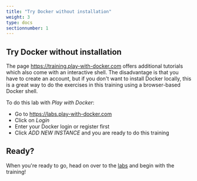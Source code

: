 ```yaml
---
title: "Try Docker without installation"
weight: 3
type: docs
sectionnumber: 1
---
```


## Try Docker without installation

The page <https://training.play-with-docker.com> offers additional tutorials which also come with an interactive shell. The disadvantage is that you have to create an account, but if you don't want to install Docker locally, this is a great way to do the exercises in this training using a browser-based Docker shell.

To do this lab with *Play with Docker*:

* Go to <https://labs.play-with-docker.com>
* Click on *Login*
* Enter your Docker login or register first
* Click *ADD NEW INSTANCE* and you are ready to do this training


## Ready?

When you're ready to go, head on over to the [labs](../../docs/) and begin with the training!
